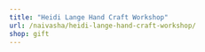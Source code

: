 ```yaml
---
title: "Heidi Lange Hand Craft Workshop"
url: /naivasha/heidi-lange-hand-craft-workshop/
shop: gift
---
```

